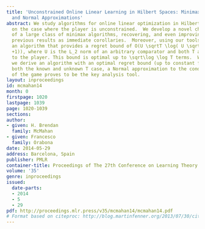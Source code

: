 ```yaml
---
title: 'Unconstrained Online Linear Learning in Hilbert Spaces: Minimax Algorithms
  and Normal Approximations'
abstract: We study algorithms for online linear optimization in Hilbert spaces, focusing
  on the case where the player is unconstrained.  We develop a novel characterization
  of a large class of minimax algorithms, recovering, and even improving, several
  previous results as immediate corollaries.  Moreover, using our tools, we develop
  an algorithm that provides a regret bound of O(U \sqrtT \log( U \sqrtT \log^2 T
  +1)), where U is the L_2 norm of an arbitrary comparator and both T and U are unknown
  to the player. This bound is optimal up to \sqrt\log \log T terms.  When T is known,
  we derive an algorithm with an optimal regret bound (up to constant factors).  For
  both the known and unknown T case, a Normal approximation to the conditional value
  of the game proves to be the key analysis tool.
layout: inproceedings
id: mcmahan14
month: 0
firstpage: 1020
lastpage: 1039
page: 1020-1039
sections: 
author:
- given: H. Brendan
  family: McMahan
- given: Francesco
  family: Orabona
date: 2014-05-29
address: Barcelona, Spain
publisher: PMLR
container-title: Proceedings of The 27th Conference on Learning Theory
volume: '35'
genre: inproceedings
issued:
  date-parts:
  - 2014
  - 5
  - 29
pdf: http://proceedings.mlr.press/v35/mcmahan14/mcmahan14.pdf
# Format based on citeproc: http://blog.martinfenner.org/2013/07/30/citeproc-yaml-for-bibliographies/
---
```

